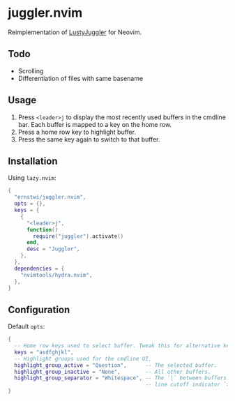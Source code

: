 # juggler.nvim

Reimplementation of [LustyJuggler](https://www.vim.org/scripts/script.php?script_id=2050) for Neovim.

## Todo

- Scrolling
- Differentiation of files with same basename

## Usage

1. Press `<leader>j` to display the most recently used buffers in the cmdline bar. Each buffer is mapped to a key on the home row.
2. Press a home row key to highlight buffer.
3. Press the same key again to switch to that buffer.

## Installation

Using `lazy.nvim`:

```lua
{
  "ernstwi/juggler.nvim",
  opts = {},
  keys = {
    {
      "<leader>j",
      function()
        require("juggler").activate()
      end,
      desc = "Juggler",
    },
  },
  dependencies = {
    "nvimtools/hydra.nvim",
  },
}
```

## Configuration

Default `opts`:

```lua
{
  -- Home row keys used to select buffer. Tweak this for alternative keyboard layouts.
  keys = "asdfghjkl",
  -- Highlight groups used for the cmdline UI.
  highlight_group_active = "Question",      -- The selected buffer.
  highlight_group_inactive = "None",        -- All other buffers.
  highlight_group_separator = "Whitespace", -- The `|` between buffers. Also used for the
                                            -- line cutoff indicator `>`.
}
```
